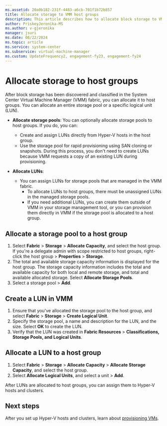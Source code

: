 ```yaml
---
ms.assetid: 20a0b182-231f-4483-a6cb-701f1b72b857
title: Allocate storage to VMM host groups
description: This article describes how to allocate block storage to VMM host groups
author: PriskeyJeronika-MS
ms.author: v-gjeronika
manager: jsuri
ms.date: 08/22/2024
ms.topic: article
ms.service: system-center
ms.subservice: virtual-machine-manager
ms.custom: UpdateFrequency2, engagement-fy23, engagement-fy24
---
```


# Allocate storage to host groups



After block storage has been discovered and classified in the System Center Virtual Machine Manager (VMM) fabric, you can allocate it to host groups. You can allocate an entire storage pool or a specific logical unit (LUN).

- **Allocate storage pools**: You can optionally allocate storage pools to host groups. If you do, you can:
     - Create and assign LUNs directly from Hyper-V hosts in the host group.
	 - Use the storage pool for rapid provisioning using SAN cloning or snapshots. During this process, you don't need to create LUNs because VMM requests a copy of an existing LUN during provisioning.

- **Allocate LUNs**:
	- You can assign LUNs for storage pools that are managed in the VMM fabric.
		- To allocate LUNs to host groups, there must be unassigned LUNs in the managed storage pools.
		- If you need additional LUNs, you can create them outside of VMM in your storage management tool, or you can provision them directly in VMM if the storage pool is allocated to a host group.


## Allocate a storage pool to a host group

1.  Select **Fabric** > **Storage** > **Allocate Capacity**, and select the host group. If you're a delegate admin with scope restricted to host groups, right-click the host group > **Properties** > **Storage**.
2.  The total and available storage capacity information is displayed for the host group. The storage capacity information includes the total and available capacity for both local and remote storage, and total and available allocated storage. Select **Allocate Storage Pools**.
3. Select a storage pool > **Add**.

## Create a LUN in VMM

1. Ensure that you've allocated the storage pool to the host group, and select **Fabric** > **Storage** > **Create Logical Unit**.
2. Specify the storage pool, a name and description for the LUN, and the size. Select **OK** to create the LUN.
3. Verify that the LUN was created in **Fabric Resources** > **Classifications, Storage Pools, and Logical Units**.


## Allocate a LUN to a host group

1.  Select **Fabric** > **Storage** > **Allocate Capacity** > **Allocate Storage Capacity**, and select the host group.
2.  Select **Allocate Logical Units**, and select a unit > **Add**.

After LUNs are allocated to host groups, you can assign them to Hyper-V hosts and clusters.

## Next steps

After you set up Hyper-V hosts and clusters, learn about [provisioning VMs](provision-vms.md).
